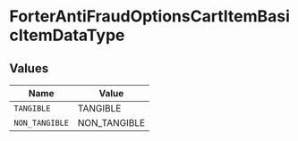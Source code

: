 # ForterAntiFraudOptionsCartItemBasicItemDataType


## Values

| Name           | Value          |
| -------------- | -------------- |
| `TANGIBLE`     | TANGIBLE       |
| `NON_TANGIBLE` | NON_TANGIBLE   |